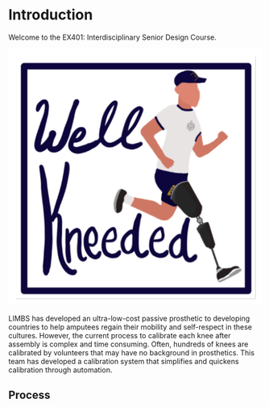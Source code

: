 # Introduction

Welcome to the EX401: Interdisciplinary Senior Design Course.

<img src="images/Well-Kneeded.png" alt="Logo" style="" />

LIMBS has developed an ultra-low-cost passive prosthetic to developing countries to help amputees regain their mobility and self-respect in these cultures. However, the current process to calibrate each knee after assembly is complex and time consuming. Often, hundreds of knees are calibrated by volunteers that may have no background in prosthetics. This team has developed a calibration system that simplifies and quickens calibration through automation.
 
 ## Process 